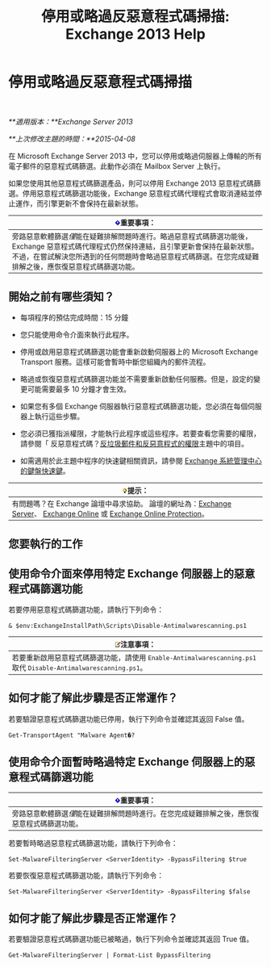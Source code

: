 ﻿---
title: '停用或略過反惡意程式碼掃描: Exchange 2013 Help'
TOCTitle: 停用或略過反惡意程式碼掃描
ms:assetid: 6725c74b-b3ef-4259-9337-c739e9bf7b5d
ms:mtpsurl: https://technet.microsoft.com/zh-tw/library/JJ150526(v=EXCHG.150)
ms:contentKeyID: 50473374
ms.date: 05/21/2018
mtps_version: v=EXCHG.150
ms.translationtype: MT
---

# 停用或略過反惡意程式碼掃描

 

_**適用版本：**Exchange Server 2013_

_**上次修改主題的時間：**2015-04-08_

在 Microsoft Exchange Server 2013 中，您可以停用或略過伺服器上傳輸的所有電子郵件的惡意程式碼篩選。此動作必須在 Mailbox Server 上執行。

如果您使用其他惡意程式碼篩選產品，則可以停用 Exchange 2013 惡意程式碼篩選。停用惡意程式碼篩選功能後，Exchange 惡意程式碼代理程式會取消連結並停止運作，而引擎更新不會保持在最新狀態。

<table>
<thead>
<tr class="header">
<th><img src="images/Bb124558.important(EXCHG.150).gif" title="重要事項" alt="重要事項" />重要事項：</th>
</tr>
</thead>
<tbody>
<tr class="odd">
<td>旁路惡意軟體篩選<em>僅</em>能在疑難排解問題時進行。略過惡意程式碼篩選功能後，Exchange 惡意程式碼代理程式仍然保持連結，且引擎更新會保持在最新狀態。不過，在嘗試解決您所遇到的任何問題時會略過惡意程式碼篩選。在您完成疑難排解之後，應恢復惡意程式碼篩選功能。</td>
</tr>
</tbody>
</table>


## 開始之前有哪些須知？

  - 每項程序的預估完成時間：15 分鐘

  - 您只能使用命令介面來執行此程序。

  - 停用或啟用惡意程式碼篩選功能會重新啟動伺服器上的 Microsoft Exchange Transport 服務。這樣可能會暫時中斷您組織內的郵件流程。

  - 略過或恢復惡意程式碼篩選功能並不需要重新啟動任何服務。但是，設定的變更可能需要最多 10 分鐘才會生效。

  - 如果您有多個 Exchange 伺服器執行惡意程式碼篩選功能，您必須在每個伺服器上執行這些步驟。

  - 您必須已獲指派權限，才能執行此程序或這些程序。若要查看您需要的權限，請參閱「 反惡意程式碼？[反垃圾郵件和反惡意程式的權限](anti-spam-and-anti-malware-permissions-exchange-2013-help.md)主題中的項目。

  - 如需適用於此主題中程序的快速鍵相關資訊，請參閱 [Exchange 系統管理中心的鍵盤快速鍵](keyboard-shortcuts-in-the-exchange-admin-center-exchange-online-protection-help.md)。

<table>
<thead>
<tr class="header">
<th><img src="images/Bb124558.tip(EXCHG.150).gif" title="提示" alt="提示" />提示：</th>
</tr>
</thead>
<tbody>
<tr class="odd">
<td>有問題嗎？在 Exchange 論壇中尋求協助。 論壇的網址為：<a href="https://go.microsoft.com/fwlink/p/?linkid=60612">Exchange Server</a>、 <a href="https://go.microsoft.com/fwlink/p/?linkid=267542">Exchange Online</a> 或 <a href="https://go.microsoft.com/fwlink/p/?linkid=285351">Exchange Online Protection</a>。</td>
</tr>
</tbody>
</table>


## 您要執行的工作

## 使用命令介面來停用特定 Exchange 伺服器上的惡意程式碼篩選功能

若要停用惡意程式碼篩選功能，請執行下列命令：

    & $env:ExchangeInstallPath\Scripts\Disable-Antimalwarescanning.ps1

<table>
<thead>
<tr class="header">
<th><img src="images/Bb124558.note(EXCHG.150).gif" title="注意事項" alt="注意事項" />注意事項：</th>
</tr>
</thead>
<tbody>
<tr class="odd">
<td>若要重新啟用惡意程式碼篩選功能，請使用 <code>Enable-Antimalwarescanning.ps1</code> 取代 <code>Disable-Antimalwarescanning.ps1</code>。</td>
</tr>
</tbody>
</table>


## 如何才能了解此步驟是否正常運作？

若要驗證惡意程式碼篩選功能已停用，執行下列命令並確認其返回 False 值。

    Get-TransportAgent "Malware Agent�?

## 使用命令介面暫時略過特定 Exchange 伺服器上的惡意程式碼篩選功能

<table>
<thead>
<tr class="header">
<th><img src="images/Bb124558.important(EXCHG.150).gif" title="重要事項" alt="重要事項" />重要事項：</th>
</tr>
</thead>
<tbody>
<tr class="odd">
<td>旁路惡意軟體篩選<em>僅</em>能在疑難排解問題時進行。在您完成疑難排解之後，應恢復惡意程式碼篩選功能。</td>
</tr>
</tbody>
</table>


若要暫時略過惡意程式碼篩選功能，請執行下列命令：

    Set-MalwareFilteringServer <ServerIdentity> -BypassFiltering $true

若要恢復惡意程式碼篩選功能，請執行下列命令：

    Set-MalwareFilteringServer <ServerIdentity> -BypassFiltering $false

## 如何才能了解此步驟是否正常運作？

若要驗證惡意程式碼篩選功能已被略過，執行下列命令並確認其返回 True 值。

    Get-MalwareFilteringServer | Format-List BypassFiltering

